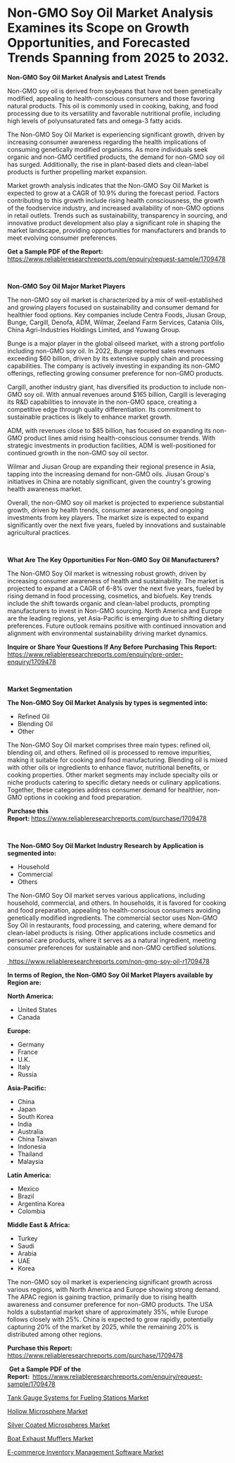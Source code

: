 <p><h1>Non-GMO Soy Oil Market Analysis Examines its Scope on Growth Opportunities, and Forecasted Trends Spanning from 2025 to 2032.</h1></p><p><strong>Non-GMO Soy Oil Market Analysis and Latest Trends</strong></p>
<p><p>Non-GMO soy oil is derived from soybeans that have not been genetically modified, appealing to health-conscious consumers and those favoring natural products. This oil is commonly used in cooking, baking, and food processing due to its versatility and favorable nutritional profile, including high levels of polyunsaturated fats and omega-3 fatty acids.</p><p>The Non-GMO Soy Oil Market is experiencing significant growth, driven by increasing consumer awareness regarding the health implications of consuming genetically modified organisms. As more individuals seek organic and non-GMO certified products, the demand for non-GMO soy oil has surged. Additionally, the rise in plant-based diets and clean-label products is further propelling market expansion.</p><p>Market growth analysis indicates that the Non-GMO Soy Oil Market is expected to grow at a CAGR of 10.9% during the forecast period. Factors contributing to this growth include rising health consciousness, the growth of the foodservice industry, and increased availability of non-GMO options in retail outlets. Trends such as sustainability, transparency in sourcing, and innovative product development also play a significant role in shaping the market landscape, providing opportunities for manufacturers and brands to meet evolving consumer preferences.</p></p>
<p><strong>Get a Sample PDF of the Report:&nbsp;</strong> <a href="https://www.reliableresearchreports.com/enquiry/request-sample/1709478?utm_campaign=13&utm_medium=2&utm_source=Github&utm_content=ia&utm_term=10012025&utm_id=non-gmo-soy-oil">https://www.reliableresearchreports.com/enquiry/request-sample/1709478</a></p>
<p>&nbsp;</p>
<p><strong>Non-GMO Soy Oil Major Market Players</strong></p>
<p><p>The non-GMO soy oil market is characterized by a mix of well-established and growing players focused on sustainability and consumer demand for healthier food options. Key companies include Centra Foods, Jiusan Group, Bunge, Cargill, Denofa, ADM, Wilmar, Zeeland Farm Services, Catania Oils, China Agri-Industries Holdings Limited, and Yuwang Group.</p><p>Bunge is a major player in the global oilseed market, with a strong portfolio including non-GMO soy oil. In 2022, Bunge reported sales revenues exceeding $60 billion, driven by its extensive supply chain and processing capabilities. The company is actively investing in expanding its non-GMO offerings, reflecting growing consumer preference for non-GMO products.</p><p>Cargill, another industry giant, has diversified its production to include non-GMO soy oil. With annual revenues around $165 billion, Cargill is leveraging its R&D capabilities to innovate in the non-GMO space, creating a competitive edge through quality differentiation. Its commitment to sustainable practices is likely to enhance market growth.</p><p>ADM, with revenues close to $85 billion, has focused on expanding its non-GMO product lines amid rising health-conscious consumer trends. With strategic investments in production facilities, ADM is well-positioned for continued growth in the non-GMO soy oil sector.</p><p>Wilmar and Jiusan Group are expanding their regional presence in Asia, tapping into the increasing demand for non-GMO oils. Jiusan Group's initiatives in China are notably significant, given the country's growing health awareness market.</p><p>Overall, the non-GMO soy oil market is projected to experience substantial growth, driven by health trends, consumer awareness, and ongoing investments from key players. The market size is expected to expand significantly over the next five years, fueled by innovations and sustainable agricultural practices.</p></p>
<p>&nbsp;</p>
<p><strong>What Are The Key Opportunities For Non-GMO Soy Oil Manufacturers?</strong></p>
<p><p>The Non-GMO Soy Oil market is witnessing robust growth, driven by increasing consumer awareness of health and sustainability. The market is projected to expand at a CAGR of 6-8% over the next five years, fueled by rising demand in food processing, cosmetics, and biofuels. Key trends include the shift towards organic and clean-label products, prompting manufacturers to invest in Non-GMO sourcing. North America and Europe are the leading regions, yet Asia-Pacific is emerging due to shifting dietary preferences. Future outlook remains positive with continued innovation and alignment with environmental sustainability driving market dynamics.</p></p>
<p><strong>Inquire or Share Your Questions If Any Before Purchasing This Report:</strong> <a href="https://www.reliableresearchreports.com/enquiry/pre-order-enquiry/1709478?utm_campaign=13&utm_medium=2&utm_source=Github&utm_content=ia&utm_term=10012025&utm_id=non-gmo-soy-oil">https://www.reliableresearchreports.com/enquiry/pre-order-enquiry/1709478</a></p>
<p>&nbsp;</p>
<p><strong>Market Segmentation</strong></p>
<p><strong>The Non-GMO Soy Oil Market Analysis by types is segmented into:</strong></p>
<p><ul><li>Refined Oil</li><li>Blending Oil</li><li>Other</li></ul></p>
<p><p>The Non-GMO Soy Oil market comprises three main types: refined oil, blending oil, and others. Refined oil is processed to remove impurities, making it suitable for cooking and food manufacturing. Blending oil is mixed with other oils or ingredients to enhance flavor, nutritional benefits, or cooking properties. Other market segments may include specialty oils or niche products catering to specific dietary needs or culinary applications. Together, these categories address consumer demand for healthier, non-GMO options in cooking and food preparation.</p></p>
<p><strong>Purchase this Report:&nbsp;</strong><a href="https://www.reliableresearchreports.com/purchase/1709478?utm_campaign=13&utm_medium=2&utm_source=Github&utm_content=ia&utm_term=10012025&utm_id=non-gmo-soy-oil">https://www.reliableresearchreports.com/purchase/1709478</a></p>
<p>&nbsp;</p>
<p><strong>The Non-GMO Soy Oil Market Industry Research by Application is segmented into:</strong></p>
<p><ul><li>Household</li><li>Commercial</li><li>Others</li></ul></p>
<p><p>The Non-GMO Soy Oil market serves various applications, including household, commercial, and others. In households, it is favored for cooking and food preparation, appealing to health-conscious consumers avoiding genetically modified ingredients. The commercial sector uses Non-GMO Soy Oil in restaurants, food processing, and catering, where demand for clean-label products is rising. Other applications include cosmetics and personal care products, where it serves as a natural ingredient, meeting consumer preferences for sustainable and non-GMO certified solutions.</p></p>
<p><a href="https://www.reliableresearchreports.com/non-gmo-soy-oil-r1709478?utm_campaign=13&utm_medium=2&utm_source=Github&utm_content=ia&utm_term=10012025&utm_id=non-gmo-soy-oil">&nbsp;https://www.reliableresearchreports.com/non-gmo-soy-oil-r1709478</a></p>
<p><strong>In terms of Region, the Non-GMO Soy Oil Market Players available by Region are:</strong></p>
<p>
    <p> <strong> North America: </strong>
        <ul>
            <li>United States</li>
            <li>Canada</li>
        </ul>
        </p> 
    <p> <strong> Europe: </strong>
        <ul>
            <li>Germany</li>
            <li>France</li>
            <li>U.K.</li>
            <li>Italy</li>
            <li>Russia</li>
        </ul>
        </p> 
    <p> <strong> Asia-Pacific: </strong>
        <ul>
            <li>China</li>
            <li>Japan</li>
            <li>South Korea</li>
            <li>India</li>
            <li>Australia</li>
            <li>China Taiwan</li>
            <li>Indonesia</li>
            <li>Thailand</li>
            <li>Malaysia</li>
        </ul>
        </p> 
    <p> <strong> Latin America: </strong>
        <ul>
            <li>Mexico</li>
            <li>Brazil</li>
            <li>Argentina Korea</li>
            <li>Colombia</li>
        </ul>
        </p> 
    <p> <strong> Middle East & Africa: </strong>
        <ul>
            <li>Turkey</li>
            <li>Saudi</li>
            <li>Arabia</li>
            <li>UAE</li>
            <li>Korea</li>
        </ul>
    </p>
    </p>
<p><p>The non-GMO soy oil market is experiencing significant growth across various regions, with North America and Europe showing strong demand. The APAC region is gaining traction, primarily due to rising health awareness and consumer preference for non-GMO products. The USA holds a substantial market share of approximately 35%, while Europe follows closely with 25%. China is expected to grow rapidly, potentially capturing 20% of the market by 2025, while the remaining 20% is distributed among other regions.</p></p>
<p><strong>Purchase this Report: </strong><a href="https://www.reliableresearchreports.com/purchase/1709478?utm_campaign=13&utm_medium=2&utm_source=Github&utm_content=ia&utm_term=10012025&utm_id=non-gmo-soy-oil">https://www.reliableresearchreports.com/purchase/1709478</a></p>
<p>&nbsp;<strong>Get a Sample PDF of the Report:&nbsp;&nbsp;</strong><a href="https://www.reliableresearchreports.com/enquiry/request-sample/1709478?utm_campaign=13&utm_medium=2&utm_source=Github&utm_content=ia&utm_term=10012025&utm_id=non-gmo-soy-oil">https://www.reliableresearchreports.com/enquiry/request-sample/1709478</a></p>
<p><strong></strong></p>
<p><p><a href="https://github.com/suleimannichelle7/Market-Research-Report-List-1/blob/main/tank-gauge-systems-for-fueling-stations-market.md?utm_campaign=13&utm_medium=2&utm_source=Github&utm_content=ia&utm_term=10012025&utm_id=non-gmo-soy-oil">Tank Gauge Systems for Fueling Stations Market</a></p><p><a href="https://github.com/MariaWashington76/Market-Research-Report-List-1/blob/main/hollow-microsphere-market.md?utm_campaign=13&utm_medium=2&utm_source=Github&utm_content=ia&utm_term=10012025&utm_id=non-gmo-soy-oil">Hollow Microsphere Market</a></p><p><a href="https://github.com/MarciaRunte/Market-Research-Report-List-1/blob/main/silver-coated-microspheres-market.md?utm_campaign=13&utm_medium=2&utm_source=Github&utm_content=ia&utm_term=10012025&utm_id=non-gmo-soy-oil">Silver Coated Microspheres Market</a></p><p><a href="https://github.com/krinerstormy331/Market-Research-Report-List-1/blob/main/boat-exhaust-mufflers-market.md?utm_campaign=13&utm_medium=2&utm_source=Github&utm_content=ia&utm_term=10012025&utm_id=non-gmo-soy-oil">Boat Exhaust Mufflers Market</a></p><p><a href="https://github.com/rosamariarocque98/Market-Research-Report-List-1/blob/main/e-commerce-inventory-management-software-market.md?utm_campaign=13&utm_medium=2&utm_source=Github&utm_content=ia&utm_term=10012025&utm_id=non-gmo-soy-oil">E-commerce Inventory Management Software Market</a></p></p>
